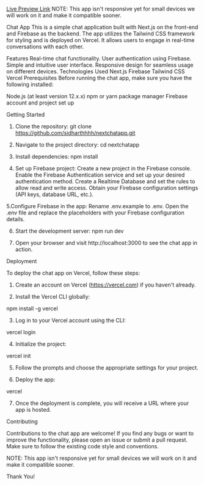 [Live Preview Link](https://nextchatapp-sand.vercel.app/)
NOTE: This app isn't responsive yet for small devices we will work on it and make it compatible sooner.

Chat App
This is a simple chat application built with Next.js on the front-end and Firebase as the backend. The app utilizes the Tailwind CSS framework for styling and is deployed on Vercel. It allows users to engage in real-time conversations with each other.

Features
Real-time chat functionality.
User authentication using Firebase.
Simple and intuitive user interface.
Responsive design for seamless usage on different devices.
Technologies Used
Next.js
Firebase
Tailwind CSS
Vercel
Prerequisites
Before running the chat app, make sure you have the following installed:

Node.js (at least version 12.x.x)
npm or yarn package manager
Firebase account and project set up

Getting Started
1. Clone the repository:
git clone https://github.com/sidharthhhh/nextchatapp.git

2. Navigate to the project directory:
cd nextchatapp

3. Install dependencies:
npm install

4. Set up Firebase project:
Create a new project in the Firebase console.
Enable the Firebase Authentication service and set up your desired authentication method.
Create a Realtime Database and set the rules to allow read and write access.
Obtain your Firebase configuration settings (API keys, database URL, etc.).

5.Configure Firebase in the app:
Rename .env.example to .env.
Open the .env file and replace the placeholders with your Firebase configuration details.

6. Start the development server:
npm run dev

7. Open your browser and visit http://localhost:3000 to see the chat app in action.

Deployment

To deploy the chat app on Vercel, follow these steps:

1. Create an account on Vercel (https://vercel.com) if you haven't already.

2. Install the Vercel CLI globally:

npm install -g vercel

3. Log in to your Vercel account using the CLI:

vercel login

4. Initialize the project:

vercel init

5. Follow the prompts and choose the appropriate settings for your project.

6. Deploy the app:

vercel

7. Once the deployment is complete, you will receive a URL where your app is hosted.

Contributing

Contributions to the chat app are welcome! If you find any bugs or want to improve the functionality, please open an issue or submit a pull request. Make sure to follow the existing code style and conventions.

NOTE: This app isn't responsive yet for small devices we will work on it and make it compatible sooner.

Thank You!
